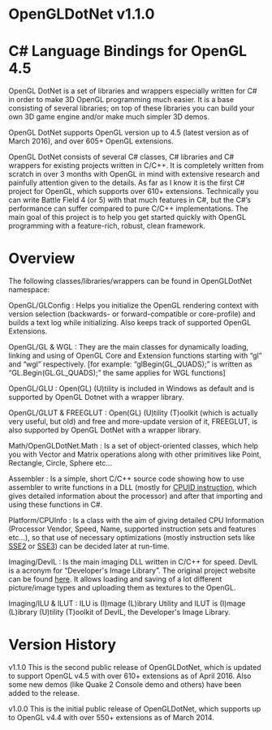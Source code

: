 # OpenGLDotNet v1.1.0 
# C# Language Bindings for OpenGL 4.5

OpenGL DotNet is a set of libraries and wrappers especially written for C# in order to make 3D OpenGL programming much easier. It is a base consisting of several libraries; on top of these libraries you can build your own 3D game engine and/or make much simpler 3D demos.

OpenGL DotNet supports OpenGL version up to 4.5 (latest version as of March 2016), and over 605+ OpenGL extensions.

OpenGL DotNet consists of several C# classes, C# libraries and C# wrappers for existing projects written in C/C++. It is completely written from scratch in over 3 months with OpenGL in mind with extensive research and painfully attention given to the details. As far as I know it is the first C# project for OpenGL, which supports over 610+ extensions. Technically you can write Battle Field 4 (or 5) with that much features in C#, but the C#’s performance can suffer compared to pure C/C++ implementations. The main goal of this project is to help you get started quickly with OpenGL programming with a feature-rich, robust, clean framework.

# Overview
The following classes/libraries/wrappers can be found in OpenGLDotNet namespace:

OpenGL/GLConfig	:	Helps you initialize the OpenGL rendering context with version selection (backwards- or forward-compatible or core-profile) and builds a text log while initializing. Also keeps track of supported OpenGL Extensions.
 
OpenGL/GL & WGL	:	They are the main classes for dynamically loading, linking and using of OpenGL Core and Extension functions starting with “gl” and “wgl” respectively.	[for example: “glBegin(GL_QUADS);” is written as “GL.Begin(GL.GL_QUADS);” the same applies for WGL functions]
 
OpenGL/GLU	:	Open(GL) (U)tility is included in Windows as default and is supported by OpenGL Dotnet with a wrapper library.
 
OpenGL/GLUT & FREEGLUT	:	Open(GL) (U)tility (T)oolkit (which is actually very useful, but old) and free and more-update version of it, FREEGLUT, is also supported by OpenGL DotNet with a wrapper library.
 
Math/OpenGLDotNet.Math	:	Is a set of object-oriented classes, which help you with Vector and Matrix operations along with other primitives like Point, Rectangle, Circle, Sphere etc…
 
Assembler	:	Is a simple, short C/C++ source code showing how to use assembler to write functions in a DLL (mostly for [CPUID instruction](http://en.wikipedia.org/wiki/CPUID), which gives detailed information about the processor) and after that importing and using these functions in C#.
 
Platform/CPUInfo	:	Is a class with the aim of giving detailed CPU Information (Processor Vendor, Speed, Name, supported instruction sets and features etc…), so that use of necessary optimizations (mostly instruction sets like [SSE2](http://en.wikipedia.org/wiki/SSE2) or [SSE3](http://en.wikipedia.org/wiki/SSE3)) can be decided later at run-time.
 
Imaging/DevIL	:	Is the main imaging DLL written in C/C++ for speed. DevIL is a acronym for “Developer's Image Library”. The original project website can be found [here](http://openil.sourceforge.net/). It allows loading and saving of a lot different picture/image types and uploading them as textures to the OpenGL.
 
Imaging/ILU & ILUT	:	ILU is (I)mage (L)ibrary Utility and ILUT is (I)mage (L)ibrary (U)tility (T)oolkit of DevIL, the Developer's Image Library.

# Version History
v1.1.0
This is the second public release of OpenGLDotNet, which is updated to support OpenGL v4.5 with over 610+ extensions as of April 2016. Also some new demos (like Quake 2 Console demo and others) have been added to the release.

v1.0.0 
This is the initial public release of OpenGLDotNet, which supports up to OpenGL v4.4 with over 550+ extensions as of March 2014.
